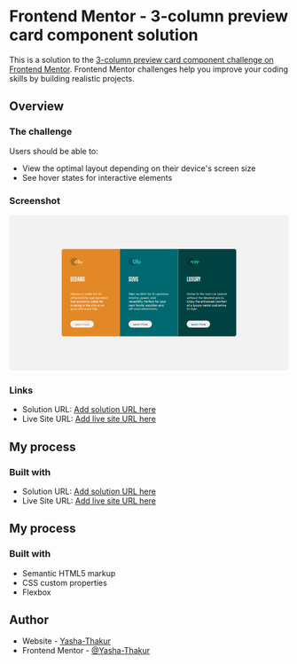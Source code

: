 # Frontend Mentor - 3-column preview card component solution

This is a solution to the [3-column preview card component challenge on Frontend Mentor](https://www.frontendmentor.io/challenges/3column-preview-card-component-pH92eAR2-). Frontend Mentor challenges help you improve your coding skills by building realistic projects.

## Overview

### The challenge

Users should be able to:

- View the optimal layout depending on their device's screen size
- See hover states for interactive elements

### Screenshot

![](./screenshot.png)

### Links

- Solution URL: [Add solution URL here](https://www.frontendmentor.io/challenges/3column-preview-card-component-pH92eAR2-/hub/3-column-preview-card-GiI6-5CUj)
- Live Site URL: [Add live site URL here](https://eloquent-poincare-2ec978.netlify.app/)

## My process

### Built with

- Solution URL: [Add solution URL here](https://www.frontendmentor.io/challenges/stats-preview-card-component-8JqbgoU62/hub/stats-preview-card-EYAwzsIny)
- Live Site URL: [Add live site URL here](https://nervous-khorana-2d49f3.netlify.app/)

## My process

### Built with

- Semantic HTML5 markup
- CSS custom properties
- Flexbox

## Author

- Website - [Yasha-Thakur](https://github.com/Yasha-Thakur)
- Frontend Mentor - [@Yasha-Thakur](https://www.frontendmentor.io/profile/Yasha-Thakur)
